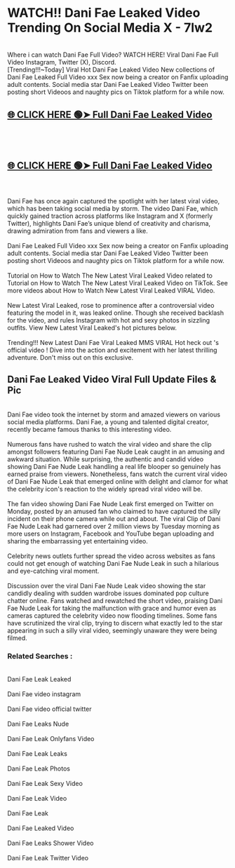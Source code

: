 # WATCH!! Dani Fae Leaked Video Trending On Social Media X - 7lw2<br>
<br>
Where i can watch Dani Fae Full Video? WATCH HERE! Viral Dani Fae Full Video Instagram, Twitter (X), Discord.
<br>
[Trending!!!~Today] Viral Hot Dani Fae Leaked Video New collections of Dani Fae Leaked Full Video xxx Sex now being a creator on Fanfix uploading adult contents. Social media star Dani Fae Leaked Video Twitter been posting short Videoos and naughty pics on Tiktok platform for a while now.
<br>
<h2><a href="https://onlyfansleakedmodels.blogspot.com/2024/09/dani-fae-pool-table-sextape-onlyfans.html">🌐 CLICK HERE 🟢➤ Full Dani Fae Leaked Video</a></h2><br>
<br>
<h2><a href="https://onlyfansleakedmodels.blogspot.com/2024/09/dani-fae-pool-table-sextape-onlyfans.html">🌐 CLICK HERE 🟢➤ Full Dani Fae Leaked Video</a></h2><br>
<br>
Dani Fae has once again captured the spotlight with her latest viral video, which has been taking social media by storm. The video Dani Fae, which quickly gained traction across platforms like Instagram and X (formerly Twitter), highlights Dani Fae’s unique blend of creativity and charisma, drawing admiration from fans and viewers a like.
<br><br>
Dani Fae Leaked Full Video xxx Sex now being a creator on Fanfix uploading adult contents. Social media star Dani Fae Leaked Video Twitter been posting short Videoos and naughty pics on Tiktok platform for a while now.
<br><br>
Tutorial on How to Watch The New Latest Viral Leaked Video related to Tutorial on How to Watch The New Latest Viral Leaked Video on TikTok. See more videos about How to Watch New Latest Viral Leaked VIRAL Video.
<br><br>
New Latest Viral Leaked, rose to prominence after a controversial video featuring the model in it, was leaked online. Though she received backlash for the video, and rules Instagram with hot and sexy photos in sizzling outfits. View New Latest Viral Leaked's hot pictures below.
<br><br>
Trending!!! New Latest Dani Fae Viral Leaked MMS VIRAL Hot heck out 's official video ! Dive into the action and excitement with her latest thrilling adventure. Don't miss out on this exclusive.
<br>
<h2>Dani Fae Leaked Video Viral Full Update Files & Pic</h2>
<br>
Dani Fae video took the internet by storm and amazed viewers on various social media platforms. Dani Fae, a young and talented digital creator, recently became famous thanks to this interesting video.
<br><br>
Numerous fans have rushed to watch the viral video and share the clip amongst followers featuring Dani Fae Nude Leak caught in an amusing and awkward situation. While surprising, the authentic and candid video showing Dani Fae Nude Leak handling a real life blooper so genuinely has earned praise from viewers. Nonetheless, fans watch the current viral video of Dani Fae Nude Leak that emerged online with delight and clamor for what the celebrity icon's reaction to the widely spread viral video will be.
<br><br>
The fan video showing Dani Fae Nude Leak first emerged on Twitter on Monday, posted by an amused fan who claimed to have captured the silly incident on their phone camera while out and about. The viral Clip of Dani Fae Nude Leak had garnered over 2 million views by Tuesday morning as more users on Instagram, Facebook and YouTube began uploading and sharing the embarrassing yet entertaining video.
<br><br>
Celebrity news outlets further spread the video across websites as fans could not get enough of watching Dani Fae Nude Leak in such a hilarious and eye-catching viral moment.
<br><br>
Discussion over the viral Dani Fae Nude Leak video showing the star candidly dealing with sudden wardrobe issues dominated pop culture chatter online. Fans watched and rewatched the short video, praising Dani Fae Nude Leak for taking the malfunction with grace and humor even as cameras captured the celebrity video now flooding timelines. Some fans have scrutinized the viral clip, trying to discern what exactly led to the star appearing in such a silly viral video, seemingly unaware they were being filmed.
<br>
<h3>Related Searches :</h3>
<br>
Dani Fae Leak Leaked
<br><br>
Dani Fae video instagram
<br><br>
Dani Fae video official twitter
<br><br>
Dani Fae Leaks Nude
<br><br>
Dani Fae Leak Onlyfans Video
<br><br>
Dani Fae Leak Leaks
<br><br>
Dani Fae Leak Photos
<br><br>
Dani Fae Leak Sexy Video
<br><br>
Dani Fae Leak Video
<br><br>
Dani Fae Leak
<br><br>
Dani Fae Leaked Video
<br><br>
Dani Fae Leaks Shower Video
<br><br>
Dani Fae Leak Twitter Video
